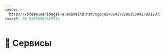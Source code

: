 ```yaml
---
cover: >-
  https://steamuserimages-a.akamaihd.net/ugc/927054170186355042/83120737FCBEDC85163C5D26DF716BD96CB9DC8A/
coverY: 36.82650392327812
---
```


# 🤖 Сервисы

